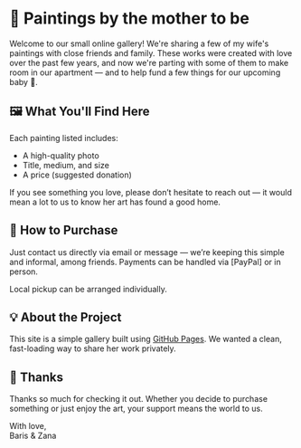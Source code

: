 # 🎨 Paintings by the mother to be

Welcome to our small online gallery! We're sharing a few of my wife's paintings with close friends and family. These works were created with love over the past few years, and now we're parting with some of them to make room in our apartment — and to help fund a few things for our upcoming baby 🐣.

## 🖼️ What You'll Find Here

Each painting listed includes:
- A high-quality photo
- Title, medium, and size
- A price (suggested donation)

If you see something you love, please don’t hesitate to reach out — it would mean a lot to us to know her art has found a good home.

## 💌 How to Purchase

Just contact us directly via email or message — we’re keeping this simple and informal, among friends. Payments can be handled via [PayPal] or in person.

Local pickup can be arranged individually.

## 💡 About the Project

This site is a simple gallery built using [GitHub Pages](https://pages.github.com/). We wanted a clean, fast-loading way to share her work privately.

## 🙏 Thanks

Thanks so much for checking it out. Whether you decide to purchase something or just enjoy the art, your support means the world to us.

With love,  
Baris & Zana
